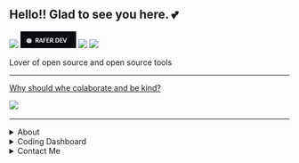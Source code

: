 ## Hello!! Glad to see you here. :two_hearts:

<p>
<div>

<a href="https://stackoverflow.com/users/20442134/rafael-fernandes?tab=profile">
<img src="https://img.shields.io/badge/-Stackoverflow-FE7A16?style=for-the-badge&logo=stack-overflow&logoColor=white"/></a>
<a href="https://rafer.dev/"><img src="./assets/raferdev-badge.jpg" /></a>
<a href="https://www.npmjs.com/~raferdev" target="_blank"><img src="https://img.shields.io/badge/NPM-%23CB3837.svg?style=for-the-badge&logo=npm&logoColor=white" target="_blank"></a>
<a href="https://www.linkedin.com/in/rafaelfernandev/" target="_blank"><img src="https://img.shields.io/badge/-LinkedIn-%230077B5?style=for-the-badge&logo=linkedin&logoColor=white" target="_blank"></a>

Lover of open source and open source tools 

----

[Why should whe colaborate and be kind?](https://www.youtube.com/watch?v=mScpHTIi-kM)

<a><img src="https://wakatime.com/badge/user/ac875cb4-d4ee-453f-b6fc-44cb2103c59d.svg"/></a>

</div>

----

</p>



<details>
<summary>About</summary>
 
##
 
<img align="left" width="200" src="./assets/github-perfil.png" />

##
  
<h4>It's a pleasure,</h4>
my name is Rafael, i'm Full Stack/Devops and here you will found some records of this trail.
And how i want this projects always better than the lattest this trail never ends.

##
Hobbies: :guitar: Acoustic Guitar. :runner: Running. :microscope: Physics.

Dream: :bulb: Do something new, something which help people.

Now: :telescope: Every day discovering something brand new. :coffee: Drinking more coffee too!</p>
<h1></h1>

</details>
<details>
<summary>Coding Dashboard</summary>

<img width='480' align='left' src="profile-3d-contrib/profile-night-rainbow.svg"/>
<img height="auto" width="330" src="https://github-readme-stats.vercel.app/api?username=raferdev&show_icons=true&theme=cobalt&include_all_commits=true&count_private=true&title_color=526570&bg_color=161719&text_color=ffffff"/>
<img height="auto" width="330" src="https://github-readme-stats.vercel.app/api/top-langs/?username=raferdev&layout=compact&langs_count=16&theme=cobalt&title_color=526570&bg_color=161719&text_color=ffffff"/>
</details>

<details>
  <summary>Contact Me</summary>

  <div>
   <a href="mailto:raferdev@outlook.com" target="_blank"><img src="https://img.shields.io/badge/Microsoft_Outlook-0078D4?style=for-the-badge&logo=microsoft-outlook&logoColor=white" target="_blank"></a>

  </div>
